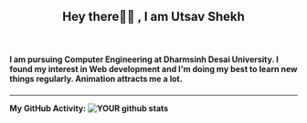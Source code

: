 ﻿<h2  align="center"> Hey there👋🏻 , I am Utsav Shekh    </h2>  <br/>

<p  align="center"><h4>I am pursuing Computer Engineering at Dharmsinh Desai University.
                        I found my interest in Web development and I'm doing my best to learn new things regularly.
                        Animation attracts me a lot.<h4></p>
<hr/>


**My GitHub Activity:**
![YOUR github stats](https://github-readme-stats.vercel.app/api?username=shekhutsav1962001)


